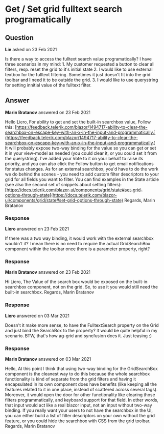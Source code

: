 # Get / Set grid fulltext search programatically

## Question

**Lie** asked on 23 Feb 2021

Is there a way to access the fulltext search value programatically? I have three scenarios in my mind: 1. My customer requested a button to clear all filters, resp. reset the grid to it's initial state 2. I would like to use external textbox for the fulltext filtering. Sometimes it just doesn't fit into the grid toolbar and I need it to be outside the grid. 3. I would like to use querystring for setting innitial value of the fulltext filter.

## Answer

**Marin Bratanov** answered on 23 Feb 2021

Hello Liero, For ability to get and set the built-in searchbox value, Follow this: [https://feedback.telerik.com/blazor/1494717-ability-to-clear-the-searchbox-on-escape-key-with-an-x-in-the-input-and-programmatically.](https://feedback.telerik.com/blazor/1494717-ability-to-clear-the-searchbox-on-escape-key-with-an-x-in-the-input-and-programmatically.) It will probably expose two-way binding for the value so you can get or set it in your view-model as needed (you could clear it, or you could set it from the querystring). I've added your Vote to it on your behalf to raise its priority, and you can also click the Follow button to get email notifications for status changes. As for an external searchbox, you'd have to do the work we do behind the scenes - you need to add custom filter descriptors to your grid for all fields you want to filter. You can find examples in the State article (see also the second set of snippets about setting filters): [https://docs.telerik.com/blazor-ui/components/grid/state#set-grid-options-through-state](https://docs.telerik.com/blazor-ui/components/grid/state#set-grid-options-through-state) Regards, Marin Bratanov

### Response

**Liero** answered on 23 Feb 2021

If there was a two way binding, it would work with the external searchbox wouldn't it? I mean there is no need to require the actual GridSearchBox component within the toolbar once there is a parameter property, right?

### Response

**Marin Bratanov** answered on 23 Feb 2021

Hi Liero, The Value of the search box would be exposed on the built-in searchbox component, not on the grid. So, to use it you would still need the built-in searchbox. Regards, Marin Bratanov

### Response

**Liero** answered on 03 Mar 2021

Doesn't it make more sense, to have the FulltextSearch property on the Grid and just bind the SearchBox to the property? It would be quite helpful in my scenario. BTW, that's how ag-grid and syncfusion does it. Just teasing :)

### Response

**Marin Bratanov** answered on 03 Mar 2021

Hello, At this point I think that using two-way binding for the GridSearchBox component is the cleanest way to do this because the whole searchbox functionality is kind of separate from the grid filters and having it encapsulated in its own component does have benefits (like keeping all the features related to it in one place, instead of scattered across several tags). Moreover, it would open the door for other functionality like clearing those filters programmatically, and keyboard support for that field. In other words, that input would act like a real blazor input, not an input without two-way binding. If you really want your users to not have the searchbox in the UI, you can either build a list of filter descriptors on your own without the grid feature, or you could hide the searchbox with CSS from the grid toolbar. Regards, Marin Bratanov
